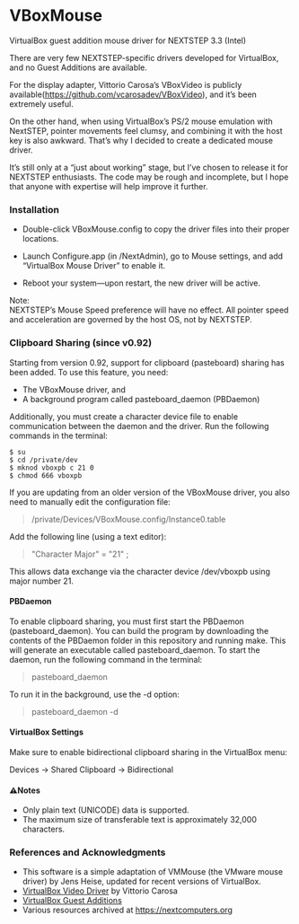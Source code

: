 # VBoxMouse
VirtualBox guest addition mouse driver for NEXTSTEP 3.3 (Intel)

There are very few NEXTSTEP-specific drivers developed for VirtualBox, and no Guest Additions are available.

For the display adapter, Vittorio Carosa’s VBoxVideo is publicly available(https://github.com/vcarosadev/VBoxVideo), and it’s been extremely useful.

On the other hand, when using VirtualBox’s PS/2 mouse emulation with NextSTEP, pointer movements feel clumsy, and combining it with the host key is also awkward. That’s why I decided to create a dedicated mouse driver.

It’s still only at a “just about working” stage, but I’ve chosen to release it for NEXTSTEP enthusiasts. The code may be rough and incomplete, but I hope that anyone with expertise will help improve it further.


### Installation 

- Double-click VBoxMouse.config to copy the driver files into their proper locations.

- Launch Configure.app (in /NextAdmin), go to Mouse settings, and add “VirtualBox Mouse Driver” to enable it.

- Reboot your system—upon restart, the new driver will be active.

Note:\
NEXTSTEP’s Mouse Speed preference will have no effect. All pointer speed and acceleration are governed by the host OS, not by NEXTSTEP.

### Clipboard Sharing (since v0.92)

Starting from version 0.92, support for clipboard (pasteboard) sharing has been added. To use this feature, you need:

- The VBoxMouse driver, and
- A background program called pasteboard_daemon (PBDaemon)

Additionally, you must create a character device file to enable communication between the daemon and the driver.
Run the following commands in the terminal:
```
$ su
$ cd /private/dev
$ mknod vboxpb c 21 0  
$ chmod 666 vboxpb
```
If you are updating from an older version of the VBoxMouse driver, you also need to manually edit the configuration file:

> /private/Devices/VBoxMouse.config/Instance0.table

Add the following line (using a text editor):

> "Character Major" = "21" ;

This allows data exchange via the character device /dev/vboxpb using major number 21.

#### PBDaemon 

To enable clipboard sharing, you must first start the PBDaemon (pasteboard_daemon).
You can build the program by downloading the contents of the PBDaemon folder in this repository and running make. This will generate an executable called pasteboard_daemon.
To start the daemon, run the following command in the terminal:

> pasteboard_daemon

To run it in the background, use the -d option:

> pasteboard_daemon -d

#### VirtualBox Settings

Make sure to enable bidirectional clipboard sharing in the VirtualBox menu:

Devices → Shared Clipboard → Bidirectional

#### ⚠️Notes

- Only plain text (UNICODE) data is supported.
- The maximum size of transferable text is approximately 32,000 characters.

### References and Acknowledgments

- This software is a simple adaptation of VMMouse (the VMware mouse driver) by Jens Heise, updated for recent versions of VirtualBox.  
- [VirtualBox Video Driver](https://github.com/vcarosadev/VBoxVideo) by Vittorio Carosa  
- [VirtualBox Guest Additions](https://wiki.osdev.org/VirtualBox_Guest_Additions)  
- Various resources archived at <https://nextcomputers.org>
